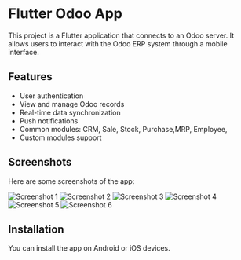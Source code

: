# Flutter Odoo App

This project is a Flutter application that connects to an Odoo server. It allows users to interact with the Odoo ERP system through a mobile interface.

## Features

- User authentication
- View and manage Odoo records
- Real-time data synchronization
- Push notifications
- Common modules: CRM, Sale, Stock, Purchase,MRP, Employee,
- Custom modules support

## Screenshots

Here are some screenshots of the app:

![Screenshot 1](./screen/a001.png)
![Screenshot 2](./screen/a002.png)
![Screenshot 3](./screen/a003.png)
![Screenshot 4](./screen/a004.png)
![Screenshot 5](./screen/a005.png)
![Screenshot 6](./screen/a006.png)

## Installation

You can install the app on Android or iOS devices.
